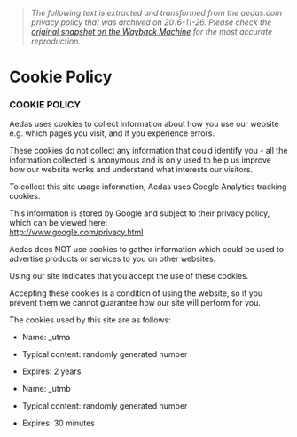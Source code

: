 > *The following text is extracted and transformed from the aedas.com privacy policy that was archived on 2016-11-26. Please check the [original snapshot on the Wayback Machine](https://web.archive.org/web/20161126192124id_/http%3A//www.aedas.com/en/cookies) for the most accurate reproduction.*

# Cookie Policy

### COOKIE POLICY

Aedas uses cookies to collect information about how you use our website e.g. which pages you visit, and if you experience errors. 

These cookies do not collect any information that could identify you - all the information collected is anonymous and is only used to help us improve how our website works and understand what interests our visitors. 

To collect this site usage information, Aedas uses Google Analytics tracking cookies. 

This information is stored by Google and subject to their privacy policy, which can be viewed here:   
<http://www.google.com/privacy.html>

Aedas does NOT use cookies to gather information which could be used to advertise products or services to you on other websites. 

Using our site indicates that you accept the use of these cookies. 

Accepting these cookies is a condition of using the website, so if you prevent them we cannot guarantee how our site will perform for you. 

The cookies used by this site are as follows: 

  * Name: _utma
  * Typical content: randomly generated number
  * Expires: 2 years

  


  * Name: _utmb
  * Typical content: randomly generated number
  * Expires: 30 minutes


